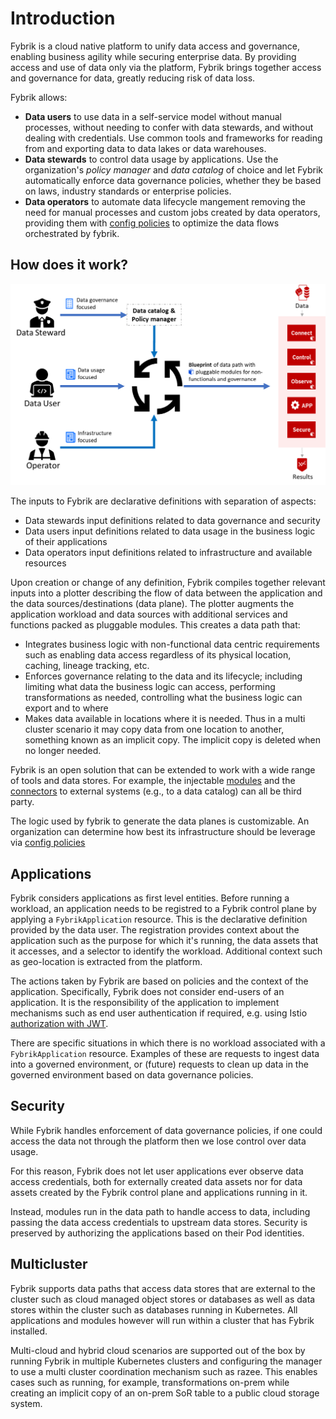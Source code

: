 # Introduction

Fybrik is a cloud native platform to unify data access and governance, enabling business agility while securing enterprise data. By providing access and use of data only via the platform, Fybrik brings together access and governance for data, greatly reducing risk of data loss. 

Fybrik allows:

* **Data users** to use data in a self-service model without manual processes, without needing to confer with data stewards, and without dealing with credentials. Use common tools and frameworks for reading from and exporting data to data lakes or data warehouses.
* **Data stewards** to control data usage by applications. Use the organization's _policy manager_ and _data catalog_ of choice and let Fybrik automatically enforce data governance policies, whether they be based on laws, industry standards or enterprise policies.
* **Data operators** to automate data lifecycle mangement removing the need for manual processes and custom jobs created by data operators, providing them with [config policies](.config-policies.md) to optimize the data flows orchestrated by fybrik.

## How does it work?

![Concept](../static/general-concept.png)

The inputs to Fybrik are declarative definitions with separation of aspects:

- Data stewards input definitions related to data governance and security
- Data users input definitions related to data usage in the business logic of their applications
- Data operators input definitions related to infrastructure and available resources

Upon creation or change of any definition, Fybrik compiles together relevant inputs into a plotter describing the flow of data between the application and the data sources/destinations (data plane). 
The plotter augments the application workload and data sources with additional services and functions packed as pluggable modules. This creates a data path that:

- Integrates business logic with non-functional data centric requirements such as enabling data access regardless of its physical location, caching, lineage tracking, etc.
- Enforces governance relating to the data and its lifecycle; including limiting what data the business logic can access, performing transformations as needed, controlling what the business logic can export and to where
- Makes data available in locations where it is needed. Thus in a multi cluster scenario it may copy data from one location to another, something known as an implicit copy.  The implicit copy is deleted when no longer needed.

Fybrik is an open solution that can be extended to work with a wide range of tools and data stores. For example, the injectable [modules](./modules.md) and the [connectors](./connectors.md) to external systems (e.g., to a data catalog) can all be third party.

The logic used by fybrik to generate the data planes is customizable.  An organization can determine how best its infrastructure should be leverage via [config policies](./config-policies.md)

## Applications

Fybrik considers applications as first level entities. Before running a workload, an application needs to be registred to a Fybrik control plane by applying a `FybrikApplication` resource. This is the declarative definition provided by the data user. The registration provides context about the application such as the purpose for which it's running, the data assets that it accesses, and a selector to identify the workload. Additional context such as geo-location is extracted from the platform. 

The actions taken by Fybrik are based on policies and the context of the application. Specifically, Fybrik does not consider end-users of an application. It is the responsibility of the application to implement mechanisms such as end user authentication if required, e.g. using Istio [authorization with JWT](https://istio.io/docs/tasks/security/authorization/authz-jwt/).

There are specific situations in which there is no workload associated with a `FybrikApplication` resource.  Examples of these are requests to ingest data into a governed environment, or (future) requests to clean up data in the governed environment based on data governance policies.

## Security

While Fybrik handles enforcement of data governance policies, if one could access the data not through the platform then we lose control over data usage.

For this reason, Fybrik does not let user applications ever observe data access credentials, both for externally created data assets nor for data assets created by the Fybrik control plane and applications running in it.

Instead, modules run in the data path to handle access to data, including passing the data access credentials to upstream data stores. Security is preserved by authorizing the applications based on their Pod identities.

## Multicluster
Fybrik supports data paths that access data stores that are external to the cluster such as cloud managed object stores or databases as well as data stores within the cluster such as databases running in Kubernetes. All applications and modules however will run within a cluster that has Fybrik installed.

Multi-cloud and hybrid cloud scenarios are supported out of the box by running Fybrik in multiple Kubernetes clusters and configuring the manager to use a multi cluster coordination mechanism such as razee. This enables cases such as running, for example, transformations on-prem while creating an implicit copy of an on-prem SoR table to a public cloud storage system.

